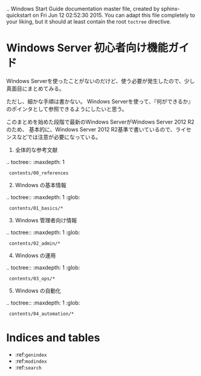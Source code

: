 .. Windows Start Guide documentation master file, created by
   sphinx-quickstart on Fri Jun 12 02:52:30 2015.
   You can adapt this file completely to your liking, but it should at least
   contain the root `toctree` directive.

Windows Server 初心者向け機能ガイド
===============================================

Windows Serverを使ったことがないのだけど、使う必要が発生したので、少し真面目にまとめてみる。

ただし、細かな手順は書かない。
Windows Serverを使って、『何ができるか』のポインタとして参照できるようにしたいと思う。

このまとめを始めた段階で最新のWindows ServerがWindows Server 2012 R2のため、
基本的に、Windows Server 2012 R2基準で書いているので、ライセンスなどでは注意が必要になっている。


1. 全体的な参考文献

  .. toctree::
     :maxdepth: 1

     contents/00_references

2. Windows の基本情報

  .. toctree::
     :maxdepth: 1
     :glob:

     contents/01_basics/*

3. Windows 管理者向け情報

  .. toctree::
     :maxdepth: 1
     :glob:

     contents/02_admin/*

4. Windows の運用

  .. toctree::
     :maxdepth: 1
     :glob:

     contents/03_ops/*

5. Windows の自動化

  .. toctree::
     :maxdepth: 1
     :glob:

     contents/04_automation/*

Indices and tables
==================

* :ref:`genindex`
* :ref:`modindex`
* :ref:`search`

